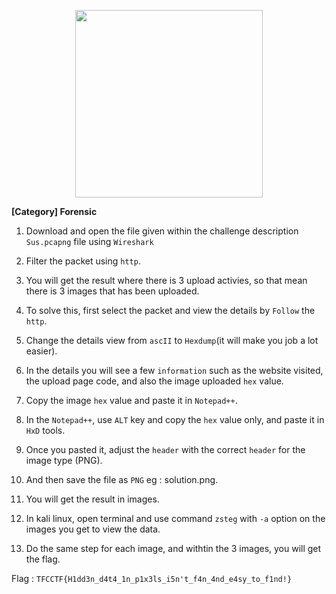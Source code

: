 
<p align="center">
   <img src="https://github.com/01bst/CTF-Writeup/assets/103404282/daac4fff-3184-4773-8a36-1de04b24b94e" width=300>
</p>

**[Category] Forensic**

1. Download and open the file given within the challenge description `Sus.pcapng` file using `Wireshark`

2. Filter the packet using `http`.

3. You will get the result where there is 3 upload activies, so that mean there is 3 images that has been uploaded.

4. To solve this, first select the packet and view the details by `Follow` the `http`.

5. Change the details view from `ascII` to `Hexdump`(it will make you job a lot easier).

6. In the details you will see a few `information` such as the website visited, the upload page code, and also the image uploaded `hex` value.

7. Copy the image `hex` value and paste it in `Notepad++`.

8. In the `Notepad++`, use `ALT` key and copy the `hex` value only, and paste it in `HxD` tools.

9. Once you pasted it, adjust the `header` with the correct `header` for the image type (PNG).

10. And then save the file as `PNG` eg : solution.png.

11. You will get the result in images.

12. In kali linux, open terminal and use command `zsteg` with `-a` option on the images you get to view the data.

13. Do the same step for each image, and withtin the 3 images, you will get the flag.

Flag : `TFCCTF{H1dd3n_d4t4_1n_p1x3ls_i5n't_f4n_4nd_e4sy_to_f1nd!}`
